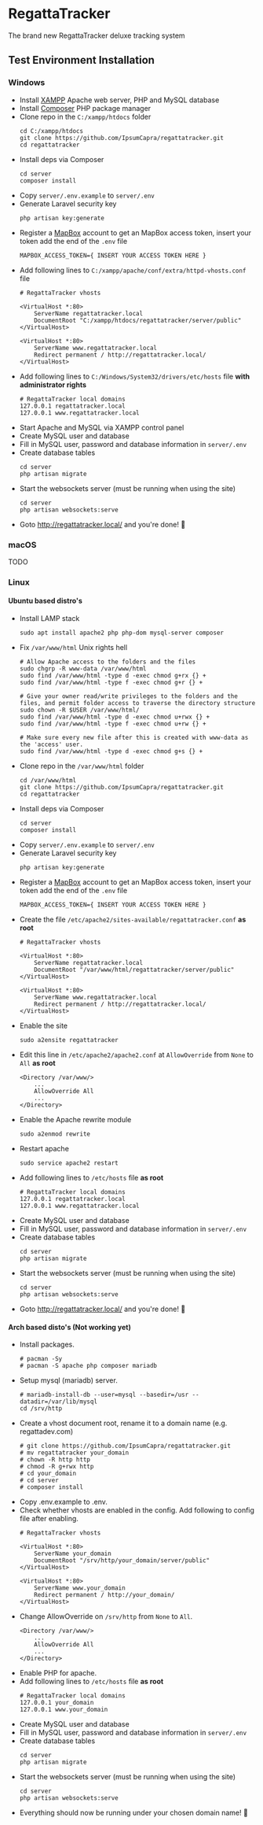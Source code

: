 # RegattaTracker
The brand new RegattaTracker deluxe tracking system

## Test Environment Installation

### Windows
- Install [XAMPP](https://www.apachefriends.org/download.html) Apache web server, PHP and MySQL database
- Install [Composer](https://getcomposer.org/download/) PHP package manager
- Clone repo in the `C:/xampp/htdocs` folder
    ```
    cd C:/xampp/htdocs
    git clone https://github.com/IpsumCapra/regattatracker.git
    cd regattatracker
    ```
- Install deps via Composer
    ```
    cd server
    composer install
    ```
- Copy `server/.env.example` to `server/.env`
- Generate Laravel security key
    ```
    php artisan key:generate
    ```
- Register a [MapBox](https://www.mapbox.com/) account to get an MapBox access token, insert your token add the end of the `.env` file
    ```
    MAPBOX_ACCESS_TOKEN={ INSERT YOUR ACCESS TOKEN HERE }
    ```
- Add following lines to `C:/xampp/apache/conf/extra/httpd-vhosts.conf` file
    ```
    # RegattaTracker vhosts

    <VirtualHost *:80>
        ServerName regattatracker.local
        DocumentRoot "C:/xampp/htdocs/regattatracker/server/public"
    </VirtualHost>

    <VirtualHost *:80>
        ServerName www.regattatracker.local
        Redirect permanent / http://regattatracker.local/
    </VirtualHost>
    ```
- Add following lines to `C:/Windows/System32/drivers/etc/hosts` file **with administrator rights**
    ```
    # RegattaTracker local domains
    127.0.0.1 regattatracker.local
    127.0.0.1 www.regattatracker.local
    ```
- Start Apache and MySQL via XAMPP control panel
- Create MySQL user and database
- Fill in MySQL user, password and database information in `server/.env`
- Create database tables
    ```
    cd server
    php artisan migrate
    ```
- Start the websockets server (must be running when using the site)
    ```
    cd server
    php artisan websockets:serve
    ```
- Goto http://regattatracker.local/ and you're done! 🎉

### macOS
TODO

### Linux

#### Ubuntu based distro's
- Install LAMP stack
    ```
    sudo apt install apache2 php php-dom mysql-server composer
    ```
-  Fix `/var/www/html` Unix rights hell
    ```
    # Allow Apache access to the folders and the files
    sudo chgrp -R www-data /var/www/html
    sudo find /var/www/html -type d -exec chmod g+rx {} +
    sudo find /var/www/html -type f -exec chmod g+r {} +

    # Give your owner read/write privileges to the folders and the files, and permit folder access to traverse the directory structure
    sudo chown -R $USER /var/www/html/
    sudo find /var/www/html -type d -exec chmod u+rwx {} +
    sudo find /var/www/html -type f -exec chmod u+rw {} +

    # Make sure every new file after this is created with www-data as the 'access' user.
    sudo find /var/www/html -type d -exec chmod g+s {} +
    ```
- Clone repo in the `/var/www/html` folder
    ```
    cd /var/www/html
    git clone https://github.com/IpsumCapra/regattatracker.git
    cd regattatracker
    ```
- Install deps via Composer
    ```
    cd server
    composer install
    ```
- Copy `server/.env.example` to `server/.env`
- Generate Laravel security key
    ```
    php artisan key:generate
    ```
- Register a [MapBox](https://www.mapbox.com/) account to get an MapBox access token, insert your token add the end of the `.env` file
    ```
    MAPBOX_ACCESS_TOKEN={ INSERT YOUR ACCESS TOKEN HERE }
    ```
- Create the file `/etc/apache2/sites-available/regattatracker.conf` **as root**
    ```
    # RegattaTracker vhosts

    <VirtualHost *:80>
        ServerName regattatracker.local
        DocumentRoot "/var/www/html/regattatracker/server/public"
    </VirtualHost>

    <VirtualHost *:80>
        ServerName www.regattatracker.local
        Redirect permanent / http://regattatracker.local/
    </VirtualHost>
    ```
- Enable the site
    ```
    sudo a2ensite regattatracker
    ```
- Edit this line in `/etc/apache2/apache2.conf` at `AllowOverride` from `None` to `All` **as root**
    ```
    <Directory /var/www/>
        ...
        AllowOverride All
        ...
    </Directory>
    ```
- Enable the Apache rewrite module
    ```
    sudo a2enmod rewrite
    ```
- Restart apache
    ```
    sudo service apache2 restart
    ```
- Add following lines to `/etc/hosts` file **as root**
    ```
    # RegattaTracker local domains
    127.0.0.1 regattatracker.local
    127.0.0.1 www.regattatracker.local
    ```
- Create MySQL user and database
- Fill in MySQL user, password and database information in `server/.env`
- Create database tables
    ```
    cd server
    php artisan migrate
    ```
- Start the websockets server (must be running when using the site)
    ```
    cd server
    php artisan websockets:serve
    ```
- Goto http://regattatracker.local/ and you're done! 🎉

#### Arch based disto's (Not working yet)
- Install packages.
    ```
    # pacman -Sy
    # pacman -S apache php composer mariadb
    ```
- Setup mysql (mariadb) server.
    ```
    # mariadb-install-db --user=mysql --basedir=/usr --datadir=/var/lib/mysql
    cd /srv/http
    ```
- Create a vhost document root, rename it to a domain name (e.g. regattadev.com)
    ```
    # git clone https://github.com/IpsumCapra/regattatracker.git
    # mv regattatracker your_domain
    # chown -R http http
    # chmod -R g+rwx http
    # cd your_domain
    # cd server
    # composer install
    ```
- Copy .env.example to .env.
- Check whether vhosts are enabled in the config. Add following to config file after enabling.
    ```
    # RegattaTracker vhosts

    <VirtualHost *:80>
        ServerName your_domain
        DocumentRoot "/srv/http/your_domain/server/public"
    </VirtualHost>

    <VirtualHost *:80>
        ServerName www.your_domain
        Redirect permanent / http://your_domain/
    </VirtualHost>
    ```
- Change AllowOverride on `/srv/http` from `None` to `All`.
    ```
    <Directory /var/www/>
        ...
        AllowOverride All
        ...
    </Directory>
    ```
- Enable PHP for apache.
- Add following lines to `/etc/hosts` file **as root**
    ```
    # RegattaTracker local domains
    127.0.0.1 your_domain
    127.0.0.1 www.your_domain
    ```
- Create MySQL user and database
- Fill in MySQL user, password and database information in `server/.env`
- Create database tables
    ```
    cd server
    php artisan migrate
    ```
- Start the websockets server (must be running when using the site)
    ```
    cd server
    php artisan websockets:serve
    ```
- Everything should now be running under your chosen domain name! 🎉
